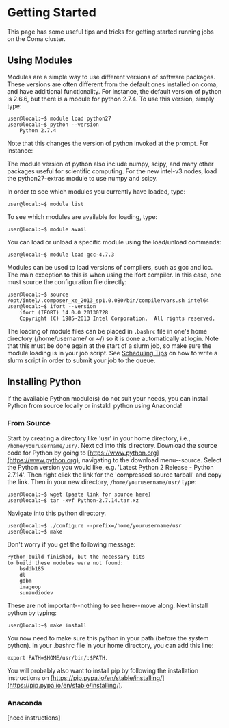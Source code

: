 # Getting Started 

This page has some useful tips and tricks for getting started running jobs on the Coma cluster.


## Using Modules
 
Modules are a simple way to use different versions of software packages. These versions are often different from the default ones installed on coma, and have additional functionality. For instance, the default version of python is 2.6.6, but there is a module for python 2.7.4. To use this version, simply type:

```console
user@local:~$ module load python27
user@local:~$ python --version
    Python 2.7.4
```

Note that this changes the version of python invoked at the prompt. For instance:

The module version of python also include numpy, scipy, and many other packages useful for scientific computing. For the new intel-v3 nodes, load the python27-extras module to use numpy and scipy.

In order to see which modules you currently have loaded, type:

```console
user@local:~$ module list
``` 

To see which modules are available for loading, type:

```console
user@local:~$ module avail
```

You can load or unload a specific module using the load/unload commands:
 
```console
user@local:~$ module load gcc-4.7.3
```

Modules can be used to load versions of compilers, such as gcc and icc. The main exception to this is when using the ifort compiler. In this case, one must source the configuration file directly:

 
```console
user@local:~$ source /opt/intel/.composer_xe_2013_sp1.0.080/bin/compilervars.sh intel64
user@local:~$ ifort --version
    ifort (IFORT) 14.0.0 20130728
    Copyright (C) 1985-2013 Intel Corporation.  All rights reserved.
```
 
The loading of module files can be placed in `.bashrc` file in one's home directory (/home/username/ or ~/) so it is done automatically at login. Note that this must be done again at the start of a slurm job, so make sure the module loading is in your job script. See [Scheduling Tips]() on how to write a slurm script in order to submit your job to the queue.


## Installing Python

If the available Python module(s) do not suit your needs, you can install Python from source locally or instakll python using Anaconda! 


### From Source

Start by creating a directory like 'usr' in your home directory, i.e., `/home/yourusername/usr/`.  Next cd into this directory.  Download the source code for Python by going to [https://www.python.org](https://www.python.org), navigating to the download menu--source.  Select the Python version you would like, e.g. 'Latest Python 2 Release - Python 2.7.14'.  Then right click the link for the 'compressed source tarball' and copy the link.  Then in your new directory, `/home/yourusername/usr/` type:

 
```console
user@local:~$ wget (paste link for source here)
user@local:~$ tar -xvf Python-2.7.14.tar.xz 
``` 

Navigate into this python directory.   

```console
user@local:~$ ./configure --prefix=/home/yourusername/usr
user@local:~$ make 
```

Don't worry if you get the following message:

```console
Python build finished, but the necessary bits
to build these modules were not found:
    bsddb185 
    dl
    gdbm            
    imageop
    sunaudiodev 
```

These are not important--nothing to see here--move along. Next install python by typing:

 
```console
user@local:~$ make install
 ```

You now need to make sure this python in your path (before the system python). In your .bashrc file in your home directory, you can add this line:

```
export PATH=$HOME/usr/bin/:$PATH.
```
 
You will probably also want to install pip by following the installation instructions on [https://pip.pypa.io/en/stable/installing/](https://pip.pypa.io/en/stable/installing/).


### Anaconda

[need instructions]
 